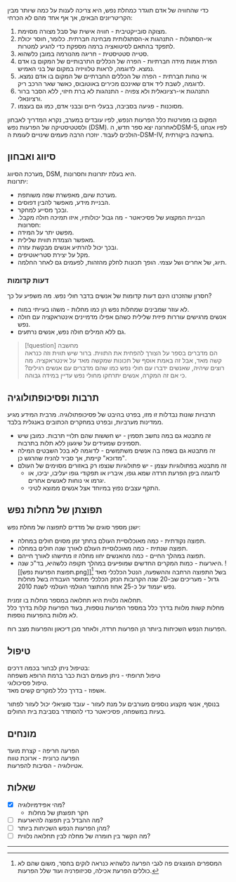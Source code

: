 כדי שהחוויה של אדם תוגדר כמחלת נפש, היא צריכה לענות על כמה שיותר מבין הקריטריונים הבאים, אך אף אחד מהם לא הכרחי:
1. מצוקה סובייקטיבית - חוויה אישית של סבל מצורה מסוימת.
2. אי-הסתגלות - התנהגות א-הסתגלותית מבחינה חברתית. כלומר, חוסר יכולת לתפקד בהתאם לסיטואציה ברמה מספקת כדי להגיע למטרות.
3. סטייה סטטיסטית - חריגה מהנורמה במובן כלשהוא.
4. הפרת אמות מידה חברתיות - הפרה של הכללים התרבותיים של המקום בו אדם נמצא. לדוגמה, לראות טלוויזיה במקום של בני האמיש.
5. אי נוחות חברתית - הפרה של הכללים החברתיים של המקום בו אדם נמצא. לדוגמה, לשבת ליד אדם שאינכם מכירים באוטובוס, כאשר שאר הרכב ריק.
6. התנהגות אי-רציונאלית ולא צפויה - התנהגות לא ברת חיזוי, ללא הסבר ברור ורציונאלי.
7. מסוכנות - פגיעה בסביבה, בבעלי חיים ובבני אדם, כמו גם בעצמו.

המקום בו מפורטות כלל הפרעות הנפש, לפיו עובדים במערב, נקרא המדריך לאבחון ולסטטיסטיקה של הפרעות נפש (DSM). לאחרונה יצא ספר חדש, הDSM-5, לפיו אנחנו הולכים לעבוד. יוזכרו הרבה פעמים שינויים לעומת ה-DSM-IV, בחשיבה ביקורתית.


## סיווג ואבחון
מערכת הסיווג, DSM, היא בעלת יתרונות וחסרונות.  
יתרונות:
- מערכת שיום, מאפשרת שפה משותפת.
- הבניית מידע, מאפשר להבין דפוסים.
- ובכך מסייע למחקר.
- הבניית המקצוע של פסיכיאטר - מה גבול יכולותיו, איזו תמיכה חולה מקבל.
חסרונות:
- מפשט יתר על המידה.
- מאפשר הצמדת תווית שלילית.
- ובכך יכול להרתיע אנשים מבקשת עזרה.
- מקל על יצירת סטריאוטיפים.
- תיוג, של אחרים ושל עצמי. הופך תכונות לחלק מהזהות, לפעמים גם לאחר החלמה.

### דעות קדומות
חסרון שהזכרנו הינם דעות קדומות של אנשים בדבר חולי נפש. מה משפיע על כך?
- לא עוזר שמבינים שמחלות נפש הן כמו מחלות - משהו בעייתי במוח.
- אנשים מרגישים עוררות פיזית שלילית כשהם אפילו מדמיינים אינטראקציה עם חולה נפש.
- גם ללא המילים חולה נפש, אנשים נרתעים.

>[!question] מחשבה  
>הם מדברים בספר על הצורך להפחית את התווית. ברור שיש תווית וזה כנראה קשה מאד, אבל זה באמת אוסף של תכונות שמקשה מאד על אינטראקציה. מה רוצים שיהיה, שאנשים ידברו עם חולי נפש כמו שהם מדברים עם אנשים רגילים? כי אם זה המקרה, אנשים יתרחקו מחולי נפש עדיין במידה גבוהה.

## תרבות ופסיכופתולוגיה
תרבויות שונות נבדלות זו מזו, בפרט בהיבט של פסיכופתולוגיה. מרבית המידע מגיע ממדינות מערביות, ובפרט במחקרים הכתובים באנגלית בלבד.
- זה מתבטא גם במה נחשב תסמין - יש חששות שהם תלויי תרבות. כמובן שיש תסמינים שמעידים על שיגעון ללא תלות בתרבות.
- זה מתבטא גם בשפה בה אנשים משתמשים - לדוגמה לא בכל השבטים המילה "מדוכא" קיימת, אך סביר להניח שהרגש כן.
- זה מתבטא בפתולוגיות עצמן - יש פתולוגיות שנצפו רק באזורים מסוימים של העולם 
	- לדוגמה ביפן הפרעת חרדה שמא גופו, איבריו או תפקודי גופו יעליבו, יביכו, או יגרמו אי נוחות לאנשים אחרים.
	- התקף עצבים נפוץ במיוחד אצל אנשים ממוצא לטיני.

## תפוצתן של מחלות נפש
ישנן מספר סוגים של מדדים לתפוצה של מחלת נפש:
- תפוצה נקודתית - כמה מאוכלוסיית העולם בחתך זמן מסוים חולים במחלה.
- תפוצה שנתית - כמה מאוכלוסיית העולם לאורך שנה חולים במחלה.
- תפוצה במהלך החיים - כמה מהאנשים יחוו מחלה זו מתישהו לאורך חייהם.
- היארעות - כמות המקרים החדשים שמופיעים במהלך תקופה כלשהיא, בד"כ שנה.
![[תפוצת הפרעות נפש.png]][^1]
בשל התפוצה הרחבה וההשפעה, הנטל הכלכלי מאד גדול - מעריכים שב-20 שנה הקרובות הנזק הכלכלי מחוסר העבודה בשל מחלות נפש יעמוד על כ-25 אחוז מהתוצר הגולמי העולמי לשנת 2010.

תחלואה נלווית היא תחלואה במספר מחלות בו זמנית.  
מחלות קשות מלוות בדרך כלל במספר הפרעות נוספות, בעוד הפרעות קלות בדרך כלל לא מלוות בהפרעות נוספות.

הפרעות הנפש השכיחות ביותר הן הפרעות חרדה, ולאחר מכן דיכאון והפרעות מצב רוח.
## טיפול  
בטיפול ניתן לבחור בכמה דרכים:  
טיפול תרופתי - ניתן פעמים רבות כבר ברמת הרופא משפחה  
טיפול פסיכולוגי.  
אשפוז - בדרך כלל למקרים קשים מאד.

בנוסף, אנשי מקצוע נוספים מעורבים על מנת לעזור - עובד סוציאלי יכול לעזור לפתור בעיות במשפחה, פסיכיאטר כדי להסתדר בסביבת בית החולים.
## מונחים  
הפרעה חריפה - קצרת מועד  
הפרעה כרונית - ארוכת טווח  
אטיולוגיה - הסיבות להפרעות.
## שאלות
- [x] מהי אפידמיולוגיה?
	- חקר תפוצתן של מחלות
- [ ] מה ההבדל בין תפוצה להיארעות?
- [ ] מהן הפרעות הנפש השכיחות ביותר?
- [ ] מה הקשר בין חומרה של מחלה לבין תחלואה נלווית?
___

[^1]: המספרים המוצגים פה לגבי הפרעה כלשהיא כנראה לוקים בחסר, משום שהם לא כוללים הפרעת אכילה, סכיזופרניה ועוד שלל הפרעות.